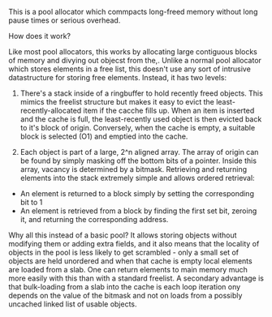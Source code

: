 This is a pool allocator which commpacts long-freed memory without long pause times or serious overhead.

How does it work?

Like most pool allocators, this works by allocating large contiguous blocks of memory and divying out objecst from the,. Unlike a normal pool allocator which stores elements in a free list, this doesn't use any sort of intrusive datastructure for storing free elements. Instead, it has two levels:

 1. There's a stack inside of a ringbuffer to hold recently freed objects. This mimics the freelist structure but makes it easy to evict the least-recently-allocated item if the cacche fills up. When an item is inserted and the cache is full, the least-recently used object is then evicted back to it's block of origin. Conversely, when the cache is empty, a suitable block is selected (O1) and emptied into the cache.

 2. Each object is part of a large, 2^n aligned array. The array of origin can be found by simply masking off the bottom bits of a pointer. Inside this array, vacancy is determined by a bitmask. Retrieving and returning elements into the stack extremely simple and allows ordered retrieval:
  * An element is returned to a block simply by setting the corresponding bit to 1
  * An element is retrieved from a block by finding the first set bit, zeroing it, and returning the corresponding address.


Why all this instead of a basic pool? It allows storing objects without
modifying them or adding extra fields, and it also means that the locality
of objects in the pool is less likely to get scrambled - only a small set
of objects are held unordered and when that cache is empty local elements
are loaded from a slab. One can return elements to main memory much more
easily with this than with a standard freelist.
A secondary advantage is that bulk-loading from a slab into the cache is
each loop iteration ony depends on the value of the bitmask and not on
loads from a possibly uncached linked list of usable objects.

